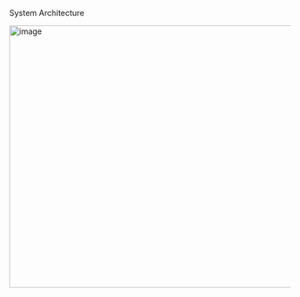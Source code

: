 System Architecture

<img width="1509" height="469" alt="image" src="https://github.com/user-attachments/assets/23d58829-b6a4-4aea-bf51-c4b5cd92ad6f" />

